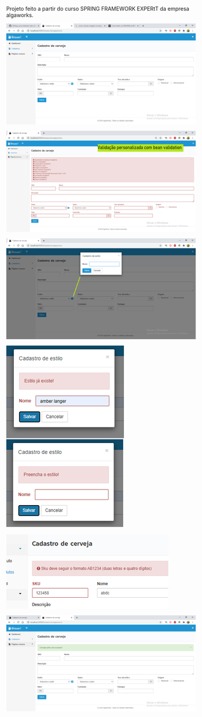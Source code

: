Projeto feito a partir do curso SPRING FRAMEWORK EXPERtT da empresa algaworks.


![](/src/main/resources/static/layout/images/cadastro_cerveja.png)

![](/src/main/resources/static/layout/images/validacao_cerveja.png)

![](/src/main/resources/static/layout/images/modal.png)

![](/src/main/resources/static/layout/images/estilo_existente.png) ![](/src/main/resources/static/layout/images/preencha_estilo.png)




![](/src/main/resources/static/layout/images/padrao_sku.png)

![](/src/main/resources/static/layout/images/cerveja_salva.png)
